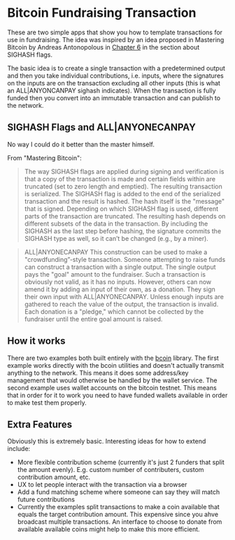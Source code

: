 # Bitcoin Fundraising Transaction

These are two simple apps that show you how to template transactions for use in fundraising. The idea was inspired by an idea proposed in Mastering Bitcoin by Andreas Antonopolous in [Chapter 6](https://github.com/bitcoinbook/bitcoinbook/blob/8d01749bcf45f69f36cf23606bbbf3f0bd540db3/ch06.asciidoc) in the section about SIGHASH flags.

The basic idea is to create a single transaction with a predetermined output and then you take individual contributions, i.e. inputs, where the signatures on the inputs are on the transaction excluding all other inputs (this is what an ALL|ANYONCANPAY sighash indicates). When the transaction is fully funded then you convert into an immutable transaction and can publish to the network.

## SIGHASH Flags and ALL|ANYONECANPAY
No way I could do it better than the master himself.

From "Mastering Bitcoin":
> The way SIGHASH flags are applied during signing and verification is that a copy of the transaction is made and certain fields within are truncated (set to zero length and emptied). The resulting transaction is serialized. The SIGHASH flag is added to the end of the serialized transaction and the result is hashed. The hash itself is the "message" that is signed. Depending on which SIGHASH flag is used, different parts of the transaction are truncated. The resulting hash depends on different subsets of the data in the transaction. By including the SIGHASH as the last step before hashing, the signature commits the SIGHASH type as well, so it can’t be changed (e.g., by a miner).

> ALL|ANYONECANPAY
This construction can be used to make a "crowdfunding”-style transaction. Someone attempting to raise funds can construct a transaction with a single output. The single output pays the "goal" amount to the fundraiser. Such a transaction is obviously not valid, as it has no inputs. However, others can now amend it by adding an input of their own, as a donation. They sign their own input with ALL|ANYONECANPAY. Unless enough inputs are gathered to reach the value of the output, the transaction is invalid. Each donation is a "pledge," which cannot be collected by the fundraiser until the entire goal amount is raised.

## How it works
There are two examples both built entirely with the [bcoin](http://bcoin.io) library. The first example works directly with the bcoin utilities and doesn't actually transmit anything to the network. This means it does some address/key management that would otherwise be handled by the wallet service. The second example uses wallet accounts on the bitcoin testnet. This means that in order for it to work you need to have funded wallets available in order to make test them properly.

## Extra Features
Obviously this is extremely basic. Interesting ideas for how to extend include:
- More flexible contribution scheme (currently it's just 2 funders that split the amount evenly). E.g. custom number of contributers, custom contribution amount, etc.
- UX to let people interact with the transaction via a browser
- Add a fund matching scheme where someone can say they will match future contributions
- Currently the examples split transactions to make a coin available that equals the target contribution amount. This expensive since you ahve broadcast multiple transactions. An interface to choose to donate from available available coins might help to make this more efficient.